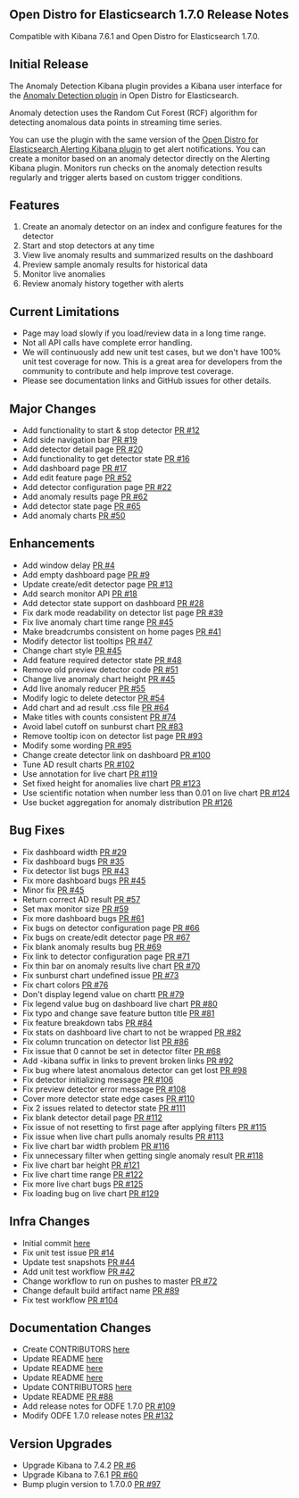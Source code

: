 ## Open Distro for Elasticsearch 1.7.0 Release Notes
Compatible with Kibana 7.6.1 and Open Distro for Elasticsearch 1.7.0.

## Initial Release
The Anomaly Detection Kibana plugin provides a Kibana user interface for the [Anomaly Detection plugin](https://github.com/opendistro-for-elasticsearch/anomaly-detection) in Open Distro for Elasticsearch.

Anomaly detection uses the Random Cut Forest (RCF) algorithm for detecting anomalous data points in streaming time series. 

You can use the plugin with the same version of the [Open Distro for Elasticsearch Alerting Kibana plugin](https://github.com/opendistro-for-elasticsearch/alerting-kibana-plugin) to get alert notifications. You can create a monitor based on an anomaly detector directly on the Alerting Kibana plugin. Monitors run checks on the anomaly detection results regularly and trigger alerts based on custom trigger conditions.

## Features

1. Create an anomaly detector on an index and configure features for the detector
2. Start and stop detectors at any time
3. View live anomaly results and summarized results on the dashboard
4. Preview sample anomaly results for historical data
5. Monitor live anomalies
6. Review anomaly history together with alerts

## Current Limitations

- Page may load slowly if you load/review data in a long time range.
- Not all API calls have complete error handling.
- We will continuously add new unit test cases, but we don't have 100% unit test coverage for now. This is a great area for developers from the community to contribute and help improve test coverage.
- Please see documentation links and GitHub issues for other details.

## Major Changes
- Add functionality to start & stop detector [PR #12](https://github.com/opendistro-for-elasticsearch/anomaly-detection-kibana-plugin/pull/12)
- Add side navigation bar [PR #19](https://github.com/opendistro-for-elasticsearch/anomaly-detection-kibana-plugin/pull/12)
- Add detector detail page [PR #20](https://github.com/opendistro-for-elasticsearch/anomaly-detection-kibana-plugin/pull/20)
- Add functionality to get detector state [PR #16](https://github.com/opendistro-for-elasticsearch/anomaly-detection-kibana-plugin/pull/16)
- Add dashboard page [PR #17](https://github.com/opendistro-for-elasticsearch/anomaly-detection-kibana-plugin/pull/17)
- Add edit feature page [PR #52](https://github.com/opendistro-for-elasticsearch/anomaly-detection-kibana-plugin/pull/52)
- Add detector configuration page [PR #22](https://github.com/opendistro-for-elasticsearch/anomaly-detection-kibana-plugin/pull/22)
- Add anomaly results page [PR #62](https://github.com/opendistro-for-elasticsearch/anomaly-detection-kibana-plugin/pull/62)
- Add detector state page [PR #65](https://github.com/opendistro-for-elasticsearch/anomaly-detection-kibana-plugin/pull/65)
- Add anomaly charts [PR #50](https://github.com/opendistro-for-elasticsearch/anomaly-detection-kibana-plugin/pull/50)

## Enhancements
- Add window delay [PR #4](https://github.com/opendistro-for-elasticsearch/anomaly-detection-kibana-plugin/pull/4)
- Add empty dashboard page [PR #9](https://github.com/opendistro-for-elasticsearch/anomaly-detection-kibana-plugin/pull/9)
- Update create/edit detector page [PR #13](https://github.com/opendistro-for-elasticsearch/anomaly-detection-kibana-plugin/pull/13)
- Add search monitor API [PR #18](https://github.com/opendistro-for-elasticsearch/anomaly-detection-kibana-plugin/pull/18)
- Add detector state support on dashboard [PR #28](https://github.com/opendistro-for-elasticsearch/anomaly-detection-kibana-plugin/pull/28)
- Fix dark mode readability on detector list page [PR #39](https://github.com/opendistro-for-elasticsearch/anomaly-detection-kibana-plugin/pull/39)
- Fix live anomaly chart time range [PR #45](https://github.com/opendistro-for-elasticsearch/anomaly-detection-kibana-plugin/pull/45)
- Make breadcrumbs consistent on home pages [PR #41](https://github.com/opendistro-for-elasticsearch/anomaly-detection-kibana-plugin/pull/41)
- Modify detector list tooltips [PR #47](https://github.com/opendistro-for-elasticsearch/anomaly-detection-kibana-plugin/pull/47)
- Change chart style [PR #45](https://github.com/opendistro-for-elasticsearch/anomaly-detection-kibana-plugin/pull/45)
- Add feature required detector state [PR #48](https://github.com/opendistro-for-elasticsearch/anomaly-detection-kibana-plugin/pull/48)
- Remove old preview detector code [PR #51](https://github.com/opendistro-for-elasticsearch/anomaly-detection-kibana-plugin/pull/51)
- Change live anomaly chart height [PR #45](https://github.com/opendistro-for-elasticsearch/anomaly-detection-kibana-plugin/pull/45)
- Add live anomaly reducer [PR #55](https://github.com/opendistro-for-elasticsearch/anomaly-detection-kibana-plugin/pull/55)
- Modify logic to delete detector [PR #54](https://github.com/opendistro-for-elasticsearch/anomaly-detection-kibana-plugin/pull/54)
- Add chart and ad result .css file [PR #64](https://github.com/opendistro-for-elasticsearch/anomaly-detection-kibana-plugin/pull/64)
- Make titles with counts consistent [PR #74](https://github.com/opendistro-for-elasticsearch/anomaly-detection-kibana-plugin/pull/74)
- Avoid label cutoff on sunburst chart [PR #83](https://github.com/opendistro-for-elasticsearch/anomaly-detection-kibana-plugin/pull/83)
- Remove tooltip icon on detector list page [PR #93](https://github.com/opendistro-for-elasticsearch/anomaly-detection-kibana-plugin/pull/93)
- Modify some wording [PR #95](https://github.com/opendistro-for-elasticsearch/anomaly-detection-kibana-plugin/pull/95)
- Change create detector link on dashboard [PR #100](https://github.com/opendistro-for-elasticsearch/anomaly-detection-kibana-plugin/pull/100)
- Tune AD result charts [PR #102](https://github.com/opendistro-for-elasticsearch/anomaly-detection-kibana-plugin/pull/102)
- Use annotation for live chart [PR #119](https://github.com/opendistro-for-elasticsearch/anomaly-detection-kibana-plugin/pull/119)
- Set fixed height for anomalies live chart [PR #123](https://github.com/opendistro-for-elasticsearch/anomaly-detection-kibana-plugin/pull/123)
- Use scientific notation when number less than 0.01 on live chart [PR #124](https://github.com/opendistro-for-elasticsearchanomaly-detection-kibana-plugin/pull/124)
- Use bucket aggregation for anomaly distribution [PR #126](https://github.com/opendistro-for-elasticsearch/anomaly-detection-kibana-plugin/pull/126)

## Bug Fixes
- Fix dashboard width [PR #29](https://github.com/opendistro-for-elasticsearch/anomaly-detection-kibana-plugin/pull/29)
- Fix dashboard bugs [PR #35](https://github.com/opendistro-for-elasticsearch/anomaly-detection-kibana-plugin/pull/35)
- Fix detector list bugs [PR #43](https://github.com/opendistro-for-elasticsearch/anomaly-detection-kibana-plugin/pull/43)
- Fix more dashboard bugs [PR #45](https://github.com/opendistro-for-elasticsearch/anomaly-detection-kibana-plugin/pull/45)
- Minor fix [PR #45](https://github.com/opendistro-for-elasticsearch/anomaly-detection-kibana-plugin/pull/45)
- Return correct AD result [PR #57](https://github.com/opendistro-for-elasticsearch/anomaly-detection-kibana-plugin/pull/57)
- Set max monitor size [PR #59](https://github.com/opendistro-for-elasticsearch/anomaly-detection-kibana-plugin/pull/59)
- Fix more dashboard bugs [PR #61](https://github.com/opendistro-for-elasticsearch/anomaly-detection-kibana-plugin/pull/61)
- Fix bugs on detector configuration page [PR #66](https://github.com/opendistro-for-elasticsearch/anomaly-detection-kibana-plugin/pull/66)
- Fix bugs on create/edit detector page [PR #67](https://github.com/opendistro-for-elasticsearch/anomaly-detection-kibana-plugin/pull/67)
- Fix blank anomaly results bug [PR #69](https://github.com/opendistro-for-elasticsearch/anomaly-detection-kibana-plugin/pull/69)
- Fix link to detector configuration page [PR #71](https://github.com/opendistro-for-elasticsearch/anomaly-detection-kibana-plugin/pull/71)
- Fix thin bar on anomaly results live chart [PR #70](https://github.com/opendistro-for-elasticsearch/anomaly-detection-kibana-plugin/pull/70)
- Fix sunburst chart undefined issue [PR #73](https://github.com/opendistro-for-elasticsearch/anomaly-detection-kibana-plugin/pull/73)
- Fix chart colors [PR #76](https://github.com/opendistro-for-elasticsearch/anomaly-detection-kibana-plugin/pull/76)
- Don't display legend value on chartt [PR #79](https://github.com/opendistro-for-elasticsearch/anomaly-detection-kibana-plugin/pull/79)
- Fix legend value bug on dashboard live chart [PR #80](https://github.com/opendistro-for-elasticsearch/anomaly-detection-kibana-plugin/pull/80)
- Fix typo and change save feature button title [PR #81](https://github.com/opendistro-for-elasticsearch/anomaly-detection-kibana-plugin/pull/81)
- Fix feature breakdown tabs [PR #84](https://github.com/opendistro-for-elasticsearch/anomaly-detection-kibana-plugin/pull/84)
- Fix stats on dashboard live chart to not be wrapped [PR #82](https://github.com/opendistro-for-elasticsearch/anomaly-detection-kibana-plugin/pull/82)
- Fix column truncation on detector list [PR #86](https://github.com/opendistro-for-elasticsearch/anomaly-detection-kibana-plugin/pull/86)
- Fix issue that 0 cannot be set in detector filter [PR #68](https://github.com/opendistro-for-elasticsearch/anomaly-detection-kibana-plugin/pull/68)
- Add -kibana suffix in links to prevent broken links [PR #92](https://github.com/opendistro-for-elasticsearch/anomaly-detection-kibana-plugin/pull/92)
- Fix bug where latest anomalous detector can get lost [PR #98](https://github.com/opendistro-for-elasticsearch/anomaly-detection-kibana-plugin/pull/98)
- Fix detector initializing message [PR #106](https://github.com/opendistro-for-elasticsearch/anomaly-detection-kibana-plugin/pull/106)
- Fix preview detector error message [PR #108](https://github.com/opendistro-for-elasticsearch/anomaly-detection-kibana-plugin/pull/108)
- Cover more detector state edge cases [PR #110](https://github.com/opendistro-for-elasticsearch/anomaly-detection-kibana-plugin/pull/110)
- Fix 2 issues related to detector state [PR #111](https://github.com/opendistro-for-elasticsearch/anomaly-detection-kibana-plugin/pull/111)
- Fix blank detector detail page [PR #112](https://github.com/opendistro-for-elasticsearch/anomaly-detection-kibana-plugin/pull/112)
- Fix issue of not resetting to first page after applying filters [PR #115](https://github.com/opendistro-for-elasticsearch/anomaly-detection-kibana-plugin/pull/115)
- Fix issue when live chart pulls anomaly results [PR #113](https://github.com/opendistro-for-elasticsearch/anomaly-detection-kibana-plugin/pull/113)
- Fix live chart bar width problem [PR #116](https://github.com/opendistro-for-elasticsearch/anomaly-detection-kibana-plugin/pull/116)
- Fix unnecessary filter when getting single anomaly result [PR #118](https://github.com/opendistro-for-elasticsearch/anomaly-detection-kibana-plugin/pull/118)
- Fix live chart bar height [PR #121](https://github.com/opendistro-for-elasticsearch/anomaly-detection-kibana-plugin/pull/121)
- Fix live chart time range [PR #122](https://github.com/opendistro-for-elasticsearch/anomaly-detection-kibana-plugin/pull/122)
- Fix more live chart bugs [PR #125](https://github.com/opendistro-for-elasticsearch/anomaly-detection-kibana-plugin/pull/125)
- Fix loading bug on live chart [PR #129](https://github.com/opendistro-for-elasticsearch/anomaly-detection-kibana-plugin/pull/129)

## Infra Changes
- Initial commit [here](https://github.com/opendistro-for-elasticsearch/anomaly-detection-kibana-plugin/commit/0e5ace28588d311ee9a632c4783ca3e06ad6b187)
- Fix unit test issue [PR #14](https://github.com/opendistro-for-elasticsearch/anomaly-detection-kibana-plugin/pull/14)
- Update test snapshots [PR #44](https://github.com/opendistro-for-elasticsearch/anomaly-detection-kibana-plugin/pull/44)
- Add unit test workflow [PR #42](https://github.com/opendistro-for-elasticsearch/anomaly-detection-kibana-plugin/pull/42)
- Change workflow to run on pushes to master [PR #72](https://github.com/opendistro-for-elasticsearch/anomaly-detection-kibana-plugin/pull/72)
- Change default build artifact name [PR #89](https://github.com/opendistro-for-elasticsearch/anomaly-detection-kibana-plugin/pull/89)
- Fix test workflow [PR #104](https://github.com/opendistro-for-elasticsearch/anomaly-detection-kibana-plugin/pull/104)

## Documentation Changes
- Create CONTRIBUTORS [here](https://github.com/opendistro-for-elasticsearch/anomaly-detection-kibana-plugin/commit/603b9e7a8bff522bbfc7f841d8e61143aaff7a6d)
- Update README [here](https://github.com/opendistro-for-elasticsearch/anomaly-detection-kibana-plugin/commit/c1da0e52eb0bcb3beee23f642686661da634f7f4)
- Update README [here](https://github.com/opendistro-for-elasticsearch/anomaly-detection-kibana-plugin/commit/a9271e7c254ed6541135b7ef9823aac1357343e2)
- Update README [here](https://github.com/opendistro-for-elasticsearch/anomaly-detection-kibana-plugin/commit/cf231c238ec505223fe06d66ec02787a3d8cec59)
- Update CONTRIBUTORS [here](https://github.com/opendistro-for-elasticsearch/anomaly-detection-kibana-plugin/commit/9de0d8420b1408e5891f0ff50fe41636649b00ce)
- Update README [PR #88](https://github.com/opendistro-for-elasticsearch/anomaly-detection-kibana-plugin/pull/88)
- Add release notes for ODFE 1.7.0 [PR #109](https://github.com/opendistro-for-elasticsearch/anomaly-detection-kibana-plugin/pull/109)
- Modify ODFE 1.7.0 release notes [PR #132](https://github.com/opendistro-for-elasticsearch/anomaly-detection-kibana-plugin/pull/132)

## Version Upgrades
- Upgrade Kibana to 7.4.2 [PR #6](https://github.com/opendistro-for-elasticsearch/anomaly-detection-kibana-plugin/pull/6)
- Upgrade Kibana to 7.6.1 [PR #60](https://github.com/opendistro-for-elasticsearch/anomaly-detection-kibana-plugin/pull/60)
- Bump plugin version to 1.7.0.0 [PR #97](https://github.com/opendistro-for-elasticsearch/anomaly-detection-kibana-plugin/pull/97)
